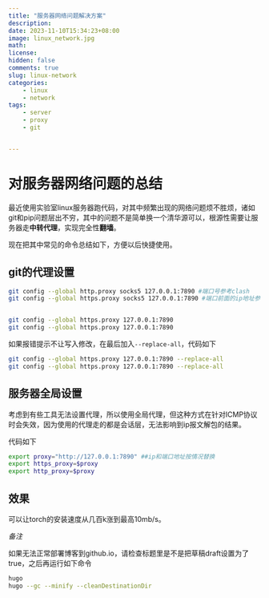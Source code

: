 ```yaml
---
title: "服务器网络问题解决方案"
description: 
date: 2023-11-10T15:34:23+08:00
image: linux_network.jpg
math: 
license: 
hidden: false
comments: true
slug: linux-network
categories: 
    - linux
    - network
tags:
    - server
    - proxy
    - git


---
```


# 对服务器网络问题的总结

最近使用实验室linux服务器跑代码，对其中频繁出现的网络问题烦不胜烦，诸如git和pip问题层出不穷，其中的问题不是简单换一个清华源可以，根源性需要让服务器走**中转代理**，实现完全性**翻墙**。

现在把其中常见的命令总结如下，方便以后快捷使用。

## git的代理设置

```bash
git config --global http.proxy socks5 127.0.0.1:7890 #端口号参考clash
git config --global https.proxy socks5 127.0.0.1:7890 #端口前面的ip地址参考开clash的主机ip


git config --global https.proxy 127.0.0.1:7890
git config --global https.proxy 127.0.0.1:7890  
```

如果报错提示不让写入修改，在最后加入`--replace-all`，代码如下

```bash
git config --global https.proxy 127.0.0.1:7890 --replace-all
git config --global https.proxy 127.0.0.1:7890 --replace-all
```

## 服务器全局设置

考虑到有些工具无法设置代理，所以使用全局代理，但这种方式在针对ICMP协议时会失效，因为使用的代理走的都是会话层，无法影响到ip报文解包的结果。

代码如下

```bash
export proxy="http://127.0.0.1:7890" ##ip和端口地址按情况替换
export https_proxy=$proxy
export http_proxy=$proxy
```

## 效果

可以让torch的安装速度从几百k涨到最高10mb/s。















*备注*

如果无法正常部署博客到github.io，请检查标题里是不是把草稿draft设置为了true，之后再运行如下命令

```bash
hugo 
hugo --gc --minify --cleanDestinationDir
```

